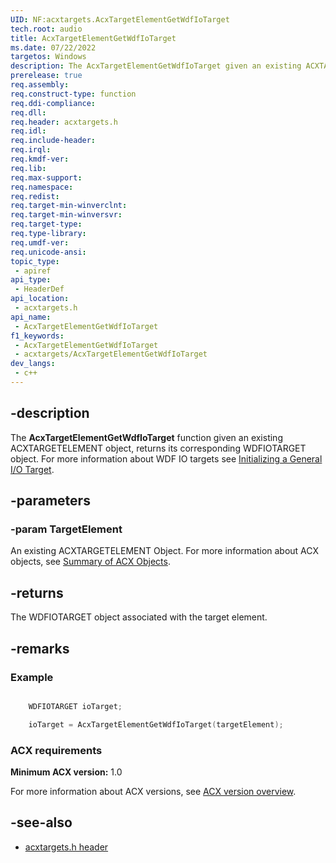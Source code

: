 ```yaml
---
UID: NF:acxtargets.AcxTargetElementGetWdfIoTarget
tech.root: audio
title: AcxTargetElementGetWdfIoTarget
ms.date: 07/22/2022
targetos: Windows
description: The AcxTargetElementGetWdfIoTarget given an existing ACXTARGETELEMENT object, returns its corresponding WDFIOTARGET object.
prerelease: true
req.assembly: 
req.construct-type: function
req.ddi-compliance: 
req.dll: 
req.header: acxtargets.h
req.idl: 
req.include-header: 
req.irql: 
req.kmdf-ver: 
req.lib: 
req.max-support: 
req.namespace: 
req.redist: 
req.target-min-winverclnt: 
req.target-min-winversvr: 
req.target-type: 
req.type-library: 
req.umdf-ver: 
req.unicode-ansi: 
topic_type:
 - apiref
api_type:
 - HeaderDef
api_location:
 - acxtargets.h
api_name:
 - AcxTargetElementGetWdfIoTarget
f1_keywords:
 - AcxTargetElementGetWdfIoTarget
 - acxtargets/AcxTargetElementGetWdfIoTarget
dev_langs:
 - c++
---
```


## -description

The **AcxTargetElementGetWdfIoTarget** function given an existing ACXTARGETELEMENT object, returns its corresponding WDFIOTARGET object. For more information about WDF IO targets see [Initializing a General I/O Target](/windows-hardware/drivers/wdf/initializing-a-general-i-o-target).

## -parameters

### -param TargetElement

An existing ACXTARGETELEMENT Object. For more information about ACX objects, see [Summary of ACX Objects](/windows-hardware/drivers/audio/acx-summary-of-objects).

## -returns

The WDFIOTARGET object associated with the target element.

## -remarks

### Example

```cpp

    WDFIOTARGET ioTarget;

    ioTarget = AcxTargetElementGetWdfIoTarget(targetElement);

```

### ACX requirements

**Minimum ACX version:** 1.0

For more information about ACX versions, see [ACX version overview](/windows-hardware/drivers/audio/acx-version-overview).

## -see-also

- [acxtargets.h header](index.md) 
